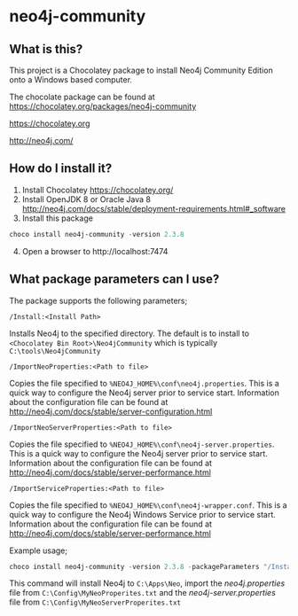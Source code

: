 neo4j-community
==========================

## What is this?
This project is a Chocolatey package to install Neo4j Community Edition onto a Windows based computer.

The chocolate package can be found at https://chocolatey.org/packages/neo4j-community

https://chocolatey.org

http://neo4j.com/

## How do I install it?
1. Install Chocolatey https://chocolatey.org/
2. Install OpenJDK 8 or Oracle Java 8 http://neo4j.com/docs/stable/deployment-requirements.html#_software
3. Install this package
```powershell
choco install neo4j-community -version 2.3.8
```
4. Open a browser to http://localhost:7474

## What package parameters can I use?
The package supports the following parameters;

```
/Install:<Install Path>
```
Installs Neo4j to the specified directory.  The default is to install to `<Chocolatey Bin Root>\Neo4jCommunity` which is typically `C:\tools\Neo4jCommunity`

```
/ImportNeoProperties:<Path to file>
```
Copies the file specified to `%NEO4J_HOME%\conf\neo4j.properties`.  This is a quick way to configure the Neo4j server prior to service start.  Information about the configuration file can be found at http://neo4j.com/docs/stable/server-configuration.html

```
/ImportNeoServerProperties:<Path to file>
```
Copies the file specified to `%NEO4J_HOME%\conf\neo4j-server.properties`.  This is a quick way to configure the Neo4j server prior to service start.  Information about the configuration file can be found at http://neo4j.com/docs/stable/server-performance.html

```
/ImportServiceProperties:<Path to file>
```
Copies the file specified to `%NEO4J_HOME%\conf\neo4j-wrapper.conf`.  This is a quick way to configure the Neo4j Windows Service prior to service start.  Information about the configuration file can be found at http://neo4j.com/docs/stable/server-performance.html

Example usage;
```powershell
choco install neo4j-community -version 2.3.8 -packageParameters "/Install:C:\Apps\Neo /ImportNeoProperties:C:\Config\MyNeoProperites.txt /ImportNeoServerProperties:C:\Config\MyNeoServerProperites.txt"
```
This command will install Neo4j to `C:\Apps\Neo`, import the *neo4j.properties* file from `C:\Config\MyNeoProperites.txt` and the *neo4j-server.properties* file from `C:\Config\MyNeoServerProperites.txt`
